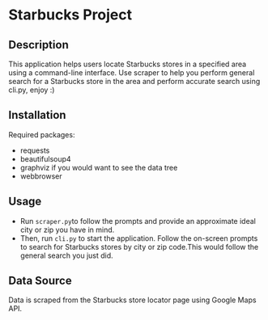 # Starbucks Project

## Description
This application helps users locate Starbucks stores in a specified area using a command-line interface.
Use scraper to help you perform general search for a Starbucks store in the area and
perform accurate search using cli.py, enjoy :)

## Installation
Required packages:
- requests
- beautifulsoup4
- graphviz if you would want to see the data tree
- webbrowser

## Usage
- Run `scraper.py`to follow the prompts and provide an approximate ideal city or zip
you have in mind.
- Then, run `cli.py` to start the application. Follow the on-screen prompts to search for Starbucks stores by city or zip code.This would follow the general search you
just did.

## Data Source
Data is scraped from the Starbucks store locator page using Google Maps API.